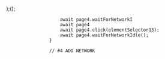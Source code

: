 );();
                        
                        await page4.waitForNetworkI
                        await page4
                        await page4.click(elementSelector13);
                        await page4.waitForNetworkIdle();
                    }

                    // #4 ADD NETWORK 
